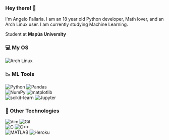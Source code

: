 ### Hey there! 👋
I'm Angelo Fallaria. I am an 18 year old Python developer, Math lover, and an Arch Linux user. I am currently studying Machine Learning.

Student at **Mapúa University**

### 💻 My OS
![Arch Linux](https://img.shields.io/badge/Arch_Linux-1793D1?style=for-the-badge&logo=arch-linux&logoColor=white)

### 📉 ML Tools
![Python](https://img.shields.io/badge/python-%233776AB.svg?style=for-the-badge&logo=python&logoColor=white)
![Pandas](https://img.shields.io/badge/pandas-%23150458.svg?style=for-the-badge&logo=pandas&logoColor=white)
<br>
![NumPy](https://img.shields.io/badge/numpy-%23013243.svg?style=for-the-badge&logo=numpy&logoColor=white)
![matplotlib](https://img.shields.io/badge/matplotlib-%23323330.svg?style=for-the-badge&logo=python&logoColor=%23187bb4)
<br>
![scikit-learn](https://img.shields.io/badge/scikit--learn-%23e27d08.svg?style=for-the-badge&logo=scikit-learn&logoColor=white)
![Jupyter](https://img.shields.io/badge/-jupyter%20notebook-%23323330.svg?style=for-the-badge&logo=jupyter&logoColor=%23f37626)

### 🔧 Other Technologies
![Vim](https://img.shields.io/badge/Vim-%23019733.svg?style=for-the-badge&logo=vim&logoColor=white)
![Git](https://img.shields.io/badge/git-%23F05033.svg?style=for-the-badge&logo=git&logoColor=white)
<br>
![C](https://img.shields.io/badge/c-%2300599C.svg?style=for-the-badge&logo=c&logoColor=white)
![C++](https://img.shields.io/badge/C%2B%2B-00599C?style=for-the-badge&logo=c%2B%2B&logoColor=white)
<br>
![MATLAB](https://img.shields.io/badge/MATLAB-%23323330.svg?style=for-the-badge&logo=none&logoColor=white)
![Heroku](https://img.shields.io/badge/Heroku-430098?style=for-the-badge&logo=heroku&logoColor=white)
